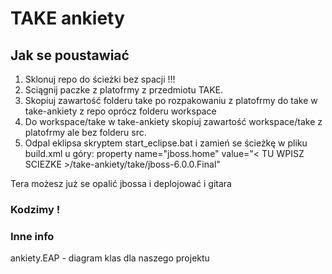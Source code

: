 # TAKE ankiety


## Jak se poustawiać
1. Sklonuj repo do ścieżki bez spacji !!!
1. Sciągnij paczke z platofrmy z przedmiotu TAKE.
1. Skopiuj zawartość folderu take po rozpakowaniu z platofrmy do take w take-ankiety z repo oprócz folderu workspace
1. Do workspace/take w take-ankiety skopiuj zawartość workspace/take z platofrmy ale bez folderu src.
1. Odpal eklipsa skryptem start_eclipse.bat i zamień se ścieżkę w pliku build.xml u góry:
	property name="jboss.home" value="< TU WPISZ SCIEZKE >/take-ankiety/take/jboss-6.0.0.Final" 
	
Tera możesz już se opalić jbossa i deplojować i gitara
### Kodzimy !

### Inne info
ankiety.EAP - diagram klas dla naszego projektu
